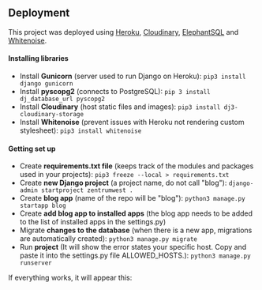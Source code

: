 ## Deployment

This project was deployed using [Heroku](https://heroku.com/), [Cloudinary](https://cloudinary.com/), [ElephantSQL](https://www.elephantsql.com/) and [Whitenoise](https://whitenoise.evans.io/en/latest/). 


#### Installing libraries

- Install **Gunicorn** (server used to run Django on Heroku): ``pip3 install django gunicorn``
- Install **pyscopg2** (connects to PostgreSQL): ``pip 3 install dj_database_url pyscopg2``
- Install **Cloudinary** (host static files and images): ``pip3 install dj3-cloudinary-storage``
- Install **Whitenoise** (prevent issues with Heroku not rendering custom stylesheet): ``pip3 install whitenoise``

#### Getting set up

- Create **requirements.txt file** (keeps track of the modules and packages used in your projects): ``pip3 freeze --local > requirements.txt``
- Create **new Django project** (a project name, do not call "blog"): ``django-admin startproject zentrumwest .``
- Create **blog app** (name of the repo will be "blog"): ``python3 manage.py startapp blog``
- Create **add blog app to installed apps** (the blog app needs to be added to the list of installed apps in the settings.py)
- Migrate **changes to the database** (when there is a new app, migrations are automatically created): ``python3 manage.py migrate``
- Run **project** (It will show the error states your specific host. Copy and paste it into the settings.py file ALLOWED_HOSTS.): ``python3 manage.py runserver``

If everything works, it will appear this:

